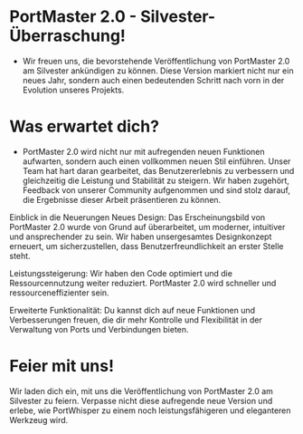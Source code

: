# PortMaster 2.0 - Silvester-Überraschung!
- Wir freuen uns, die bevorstehende Veröffentlichung von PortMaster 2.0 am Silvester ankündigen zu können. Diese Version markiert nicht nur ein neues Jahr, sondern auch einen bedeutenden Schritt nach vorn in der Evolution unseres Projekts.

# Was erwartet dich?
- PortMaster 2.0 wird nicht nur mit aufregenden neuen Funktionen aufwarten, sondern auch einen vollkommen neuen Stil einführen. Unser Team hat hart daran gearbeitet, das Benutzererlebnis zu verbessern und gleichzeitig die Leistung und Stabilität zu steigern. Wir haben zugehört, Feedback von unserer Community aufgenommen und sind stolz darauf, die Ergebnisse dieser Arbeit präsentieren zu können.

Einblick in die Neuerungen
Neues Design: Das Erscheinungsbild von PortMaster 2.0 wurde von Grund auf überarbeitet, um moderner, intuitiver und ansprechender zu sein. Wir haben unsergesamtes Designkonzept erneuert, um sicherzustellen, dass Benutzerfreundlichkeit an erster Stelle steht.

Leistungssteigerung: Wir haben den Code optimiert und die Ressourcennutzung weiter reduziert. PortMaster 2.0 wird schneller und ressourceneffizienter sein.

Erweiterte Funktionalität: Du kannst dich auf neue Funktionen und Verbesserungen freuen, die dir mehr Kontrolle und Flexibilität in der Verwaltung von Ports und Verbindungen bieten.

# Feier mit uns!
Wir laden dich ein, mit uns die Veröffentlichung von PortMaster 2.0 am Silvester zu feiern. Verpasse nicht diese aufregende neue Version und erlebe, wie PortWhisper zu einem noch leistungsfähigeren und eleganteren Werkzeug wird.
